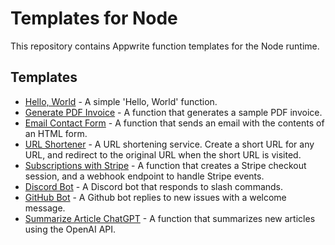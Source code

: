 # Templates for Node

This repository contains Appwrite function templates for the Node runtime.

## Templates

- [Hello, World](hello-world/) - A simple 'Hello, World' function.
- [Generate PDF Invoice](generate-pdf-invoice/) - A function that generates a sample PDF invoice.
- [Email Contact Form](email-contact-form/) - A function that sends an email with the contents of an HTML form.
- [URL Shortener](url-shortener/) - A URL shortening service. Create a short URL for any URL, and redirect to the original URL when the short URL is visited.
- [Subscriptions with Stripe](subscriptions-with-stripe/) - A function that creates a Stripe checkout session, and a webhook endpoint to handle Stripe events.
- [Discord Bot](discord-bot/) - A Discord bot that responds to slash commands.
- [GitHub Bot](github-bot/) - A Github bot replies to new issues with a welcome message.
- [Summarize Article ChatGPT](summarise-article-chatgpt/) - A function that summarizes new articles using the OpenAI API.